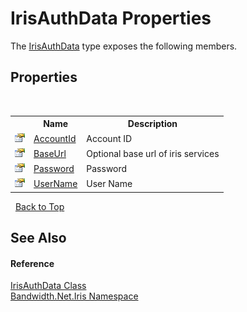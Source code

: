 ﻿# IrisAuthData Properties
 

The <a href ="T_Bandwidth_Net_Iris_IrisAuthData.md">IrisAuthData</a> type exposes the following members.


## Properties
&nbsp;<table><tr><th></th><th>Name</th><th>Description</th></tr><tr><td>![Public property](media/pubproperty.gif "Public property")</td><td><a href ="P_Bandwidth_Net_Iris_IrisAuthData_AccountId.md">AccountId</a></td><td>
Account ID</td></tr><tr><td>![Public property](media/pubproperty.gif "Public property")</td><td><a href ="P_Bandwidth_Net_Iris_IrisAuthData_BaseUrl.md">BaseUrl</a></td><td>
Optional base url of iris services</td></tr><tr><td>![Public property](media/pubproperty.gif "Public property")</td><td><a href ="P_Bandwidth_Net_Iris_IrisAuthData_Password.md">Password</a></td><td>
Password</td></tr><tr><td>![Public property](media/pubproperty.gif "Public property")</td><td><a href ="P_Bandwidth_Net_Iris_IrisAuthData_UserName.md">UserName</a></td><td>
User Name</td></tr></table>&nbsp;
<a href="#irisauthdata-properties">Back to Top</a>

## See Also


#### Reference
<a href ="T_Bandwidth_Net_Iris_IrisAuthData.md">IrisAuthData Class</a><br /><a href ="N_Bandwidth_Net_Iris.md">Bandwidth.Net.Iris Namespace</a><br />